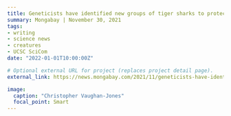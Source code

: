 ```yaml
---
title: Geneticists have identified new groups of tiger sharks to protect
summary: Mongabay | November 30, 2021
tags:
- writing
- science news
- creatures
- UCSC SciCom
date: "2022-01-01T10:00:00Z"

# Optional external URL for project (replaces project detail page).
external_link: https://news.mongabay.com/2021/11/geneticists-have-identified-new-groups-of-tiger-sharks-to-protect/

image:
  caption: "Christopher Vaughan-Jones"
  focal_point: Smart
---
```

